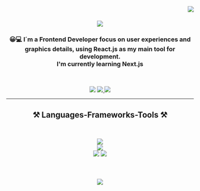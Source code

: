 <img align="right" src="https://visitor-badge.laobi.icu/badge?page_id=mrs28.mrs28" />

<h1 align="center">
    <img src="https://readme-typing-svg.herokuapp.com/?font=Righteous&size=28&center=true&vCenter=true&width=600&height=70&duration=5000&lines=Hi!+👋+My+name+is+Myriam+Rivera+😊" />
</h1>

<h3 align="center"> 😀💻 I´m a Frontend Developer focus on user experiences and <br/> 
   graphics details, using React.js as my main tool for development. <br/> I'm currently learning Next.js
</h3>
<br/>
<br/>
    <div align="center"> 
<!--    <a href="https://www.linkedin.com/in/myriam-rivera-front-end/?locale=en_US" target="_blank"> -->
    <img src="https://img.shields.io/badge/LinkedIn-0077B5?style=for-the-badge&logo=linkedin&logoColor=white" target="_blank" />
  </a>
   <a href="./" target="_blank">
     <img src="https://img.shields.io/badge/Portfolio-FF5722?style=for-the-badge&logo=todoist&logoColor=white" target="_blank" /> <!-- sqlite, safari, google-chrome are other good icon options -->
  </a>
    <a href="https://github.com/MyriamLab" target="_blank">
  <img src="https://img.shields.io/badge/Laboratoria-100000?style=for-the-badge&logo=github&logoColor=white" target="_blank" />
</a>

 <br/>
</div>
 <hr/>
<h2 align="center">⚒️ Languages-Frameworks-Tools ⚒️</h2>
<br/>
<br/>
<div align="center">
    <img src="https://skillicons.dev/icons?i=html,javascript,typescript,react,nextjs,nodejs,firebase,mysql, postman" /><br>
    <img src="https://skillicons.dev/icons?i=css,sass,mui,styledcomponents" />
  <br/>
    <img src="https://skillicons.dev/icons?i=vscode,figma,git,github,selenium,jest" />
   <img src="https://skillicons.dev/icons?i=netlify,vercel,heroku" />
</div>
<br/>
<br/>
<h3 align="center">
    <img src="https://readme-typing-svg.herokuapp.com/?font=Righteous&size=25&center=true&vCenter=true&width=500&height=70&duration=4000&lines=Thanks+for+visiting!+✌️;+Shoot+me+a+message+on+Linkedin!;I'm+always+down+to+collab+:)">
</h3>
<br/>
<!--
**mrs28/mrs28** is a ✨ _special_ ✨ repository because its `README.md` (this file) appears on your GitHub profile.

Here are some ideas to get you started:

- 🔭 I’m currently working on ...
- 🌱 I’m currently learning ...
- 👯 I’m looking to collaborate on ...
- 🤔 I’m looking for help with ...
- 💬 Ask me about ...
- 📫 How to reach me: ...
- 😄 Pronouns: ...
- ⚡ Fun fact: ...
-->
